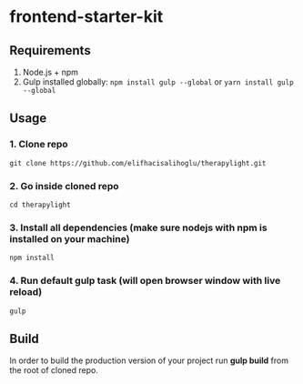 # frontend-starter-kit

## Requirements

1. Node.js + npm
2. Gulp installed globally: `npm install gulp --global` or `yarn install gulp --global`

## Usage

### 1. Clone repo
```
git clone https://github.com/elifhacisalihoglu/therapylight.git
```

### 2. Go inside cloned repo
```
cd therapylight
```

### 3. Install all dependencies (make sure nodejs with npm is installed on your machine)
```
npm install
```

### 4. Run default gulp task (will open browser window with live reload)
```
gulp
```

## Build 

In order to build the production version of your project run __gulp build__ from the root of cloned repo.